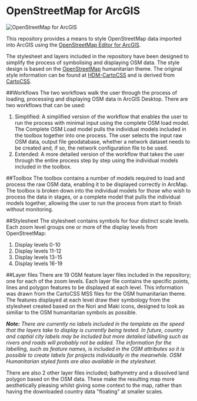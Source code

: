 # OpenStreetMap for ArcGIS

![OpenStreetMap for ArcGIS](https://raw.githubusercontent.com/GASCUK/OpenStreetMap-ArcGIS/master/img/osm_banner_small.png)

This repository provides a means to style OpenStreetMap data imported into ArcGIS using the 
[OpenStreetMap Editor for ArcGIS](http://www.esri.com/software/arcgis/extensions/openstreetmap).

The stylesheet and layers included in the repository have been designed to simplify the process of 
symbolising and displaying OSM data. The style design is based on the 
[OpenStreetMap](http://openstreetmap.org/) humanitarian theme. The original style information can be 
found at [HDM-CartoCSS](https://github.com/hotosm/HDM-CartoCSS) and is derived from 
[CartoCSS](https://github.com/mapbox/carto).

##Workflows
The two workflows walk the user through the process of loading, processing and displaying OSM data in ArcGIS Desktop. 
There are two workflows that can be used:

1. Simplified: A simplified version of the workflow that enables the user to run the process with minimal input using the 
complete OSM load model. The Complete OSM Load model pulls the individual models included in the toolbox together into one 
process. The user selects the input raw OSM data, output file geodatabase, whether a network dataset needs to be 
created and, if so, the network configuration file to be used. 
2. Extended: A more detailed version of the workflow that takes the user through the entire process step by step using the 
individual models included in the toolbox.

##Toolbox
The toolbox contains a number of models required to load and process the raw OSM data, enabling it to be displayed 
correctly in ArcMap. The toolbox is broken down into the individual models for those who wish to process the data 
in stages, or a complete model that pulls the individual models together, allowing the user to run the process from start 
to finish without monitoring.

##Stylesheet
The stylesheet contains symbols for four distinct scale levels. Each zoom level groups one or more of 
the display levels from OpenStreetMap:

1. Display levels 0-10
2. Display levels 11-12
3. Display levels 13-15
4. Display levels 16-19

##Layer files
There are 19 OSM feature layer files included in the repository; one for each of the zoom levels. 
Each layer file contains the specific points, lines and polygon features to be displayed at each level. 
This information was drawn from the CartoCSS MSS files for the OSM humanitarian theme. The features displayed 
at each level draw their symbology from the stylesheet created based on the Nori and Maki icons, designed to 
look as similiar to the OSM humanitarian symbols as possible.

**_Note:_** *There are currently no labels included in the template as the speed that the layers take to 
display is currently being tested. In future, country and captial city labels may be included but more 
detailed labelling such as rivers and roads will probably not be added. The information for the labelling, 
such as feature names, is included in the OSM attributes so it is possible to create labels for projects 
individually in the meanwhile. OSM Humanitarian styled fonts are also available in the stylesheet.*

There are also 2 other layer files included; bathymetry and a dissolved land polygon based on the OSM data. These make 
the resulting map more aesthetically pleasing whilst giving some context to the map, rather than having the downloaded 
country data "floating" at smaller scales.